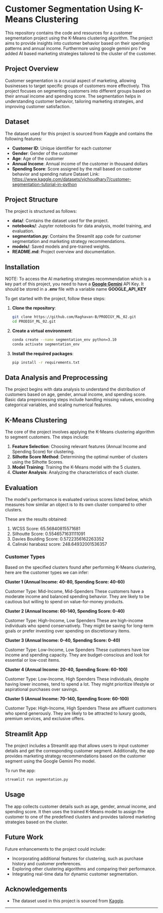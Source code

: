 # Customer Segmentation Using K-Means Clustering

This repository contains the code and resources for a customer segmentation project using the K-Means clustering algorithm. The project aims to provide insights into customer behavior based on their spending patterns and annual income. Furthermore using google gemini pro I've added AI based marketing strategies tailored to the cluster of the customer.
## Project Overview

Customer segmentation is a crucial aspect of marketing, allowing businesses to target specific groups of customers more effectively. This project focuses on segmenting customers into different groups based on their annual income and spending score. The segmentation helps in understanding customer behavior, tailoring marketing strategies, and improving customer satisfaction.

## Dataset

The dataset used for this project is sourced from Kaggle and contains the following features:

- **Customer ID**: Unique identifier for each customer
- **Gender**: Gender of the customer
- **Age**: Age of the customer
- **Annual Income**: Annual income of the customer in thousand dollars
- **Spending Score**: Score assigned by the mall based on customer behavior and spending nature
Dataset Link: https://www.kaggle.com/datasets/vjchoudhary7/customer-segmentation-tutorial-in-python

## Project Structure

The project is structured as follows:

- **data/**: Contains the dataset used for the project.
- **notebooks/**: Jupyter notebooks for data analysis, model training, and evaluation.
- **segmentation.py**: Contains the Streamlit app code for customer segmentation and marketing strategy recommendations.
- **models/**: Saved models and pre-trained weights.
- **README.md**: Project overview and documentation.
  

## Installation
NOTE:  To access the AI marketing strategies recommendation which is a key part of this project, you need to have a [**Google Gemini**](https://ai.google.dev/aistudio) API Key. It should be stored in a **.env** file with a variable name **GOOGLE_API_KEY**

To get started with the project, follow these steps:

1. **Clone the repository**:

    ```bash
    git clone https://github.com/Raghavan-B/PRODIGY_ML_02.git
    cd PRODIGY_ML_02.git
    ```

2. **Create a virtual environment**:

    ```bash
    conda create --name segmentation_env python=3.10
    conda activate segmentation_env
    ```

3. **Install the required packages**:

    ```bash
    pip install -r requirements.txt
    ```

## Data Analysis and Preprocessing

The project begins with data analysis to understand the distribution of customers based on age, gender, annual income, and spending score. Basic data preprocessing steps include handling missing values, encoding categorical variables, and scaling numerical features.

## K-Means Clustering

The core of the project involves applying the K-Means clustering algorithm to segment customers. The steps include:

1. **Feature Selection**: Choosing relevant features (Annual Income and Spending Score) for clustering.
2. **Silhotte Score Method**: Determining the optimal number of clusters using the Silhotte Scores.
3. **Model Training**: Training the K-Means model with the 5 clusters.
4. **Cluster Analysis**: Analyzing the characteristics of each cluster.

## Evaluation

The model's performance is evaluated various scores listed below, which measures how similar an object is to its own cluster compared to other clusters.

These are the results obtained:

1. WCSS Score:  65.56840815571681
2. Silhoutte Score:  0.5546571631111091
3. Davies Boulding Score:  0.5722356162263352
4. Calinski harabasz score:  248.64932001536357

### Customer Types
Based on the specified clusters found after performing K-Means clustering, here are the customer types we can infer:

**Cluster 1 (Annual Income: 40-80, Spending Score: 40-60)**

Customer Type: Mid-Income, Mid-Spenders
These customers have a moderate income and balanced spending behavior. They are likely to be cautious but willing to spend on value-for-money products.

**Cluster 2 (Annual Income: 60-140, Spending Score: 0-40)**

Customer Type: High-Income, Low Spenders
These are high-income individuals who spend conservatively. They might be saving for long-term goals or prefer investing over spending on discretionary items.

**Cluster 3 (Annual Income: 0-40, Spending Score: 0-40)**

Customer Type: Low-Income, Low Spenders
These customers have low income and spending capacity. They are budget-conscious and look for essential or low-cost items.

**Cluster 4 (Annual Income: 20-40, Spending Score: 60-100)**

Customer Type: Low-Income, High Spenders
These individuals, despite having lower incomes, tend to spend a lot. They might prioritize lifestyle or aspirational purchases over savings.

**Cluster 5 (Annual Income: 70-140, Spending Score: 60-100)**

Customer Type: High-Income, High Spenders
These are affluent customers who spend generously. They are likely to be attracted to luxury goods, premium services, and exclusive offers.

## Streamlit App

The project includes a Streamlit app that allows users to input customer details and get the corresponding customer segment. Additionally, the app provides marketing strategy recommendations based on the customer segment using the Google Gemini Pro model.

To run the app:

```bash
streamlit run segmentation.py
```

## Usage

The app collects customer details such as age, gender, annual income, and spending score. It then uses the trained K-Means model to assign the customer to one of the predefined clusters and provides tailored marketing strategies based on the cluster.

## Future Work

Future enhancements to the project could include:

- Incorporating additional features for clustering, such as purchase history and customer preferences.
- Exploring other clustering algorithms and comparing their performance.
- Integrating real-time data for dynamic customer segmentation.

## Acknowledgements

- The dataset used in this project is sourced from [Kaggle](https://www.kaggle.com).
---

